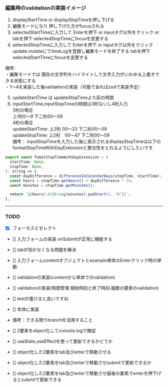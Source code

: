 ### 編集時のvalidationの実装イメージ

1. displayStartTime or displayStopTimeを押し下げる
2. 編集モードになり 押し下げた方がfocusされる
3. selectedStartTimeに入力して Enterを押下 or inputタグ以外をクリック or tabを押下 selectedStopTimeにfocusを変更する
4. selectedStopTimeに入力して Enterを押下 or inputタグ以外をクリック
   update.mutateにてtimeLogを登録し編集モードを終了する
   tabを押下 selectedStartTimeにfocusを変更する

備考: <br>・編集モードでは 既存の文字列をハイライトして文字入力がいわゆる上書きできる状態にする<br>
・1〜4を実装した後validationの実装（可能であればzodで実装予定）

5. updateStartTime は updateStopTimeより前の時間
6. inputStartTime,inputStopTimeの時間は3桁ないし4桁入力<br>
   3桁の場合<br>
   上1桁0〜9 下二桁00〜59<br>
   4桁の場合<br>
   updateStartTime: 上2桁 00〜23 下二桁00〜59<br>
   updateStopTime: 上2桁　00〜47 下二桁00〜59<br>
   備考：
   inputStopTimeを入力した後に表示されるdisplayStopTimeは以下のformatStopTimeWithDayExtensionと整合性をとれるようにしたいです

```javascript
export const fomatStopTimeWihtDayExtension = (
  startTime: Date,
  stopTime: Date,
): string => {
  const dayDifference = differenceInCalendarDays(stopTime, startTime);
  const hours = stopTime.getHours() + dayDifference * 24;
  const minutes = stopTime.getMinutes();

  return `${hours}:${String(minutes).padStart(2, "0")}`;
};
```

<hr>

### TODO

- [x] フォーカスとセレクト
- [] 入力フォームの実装 onSubmitが正常に機能する
- [] tabが効かなくなる問題を解決
- [] 入力フォームcontentオブジェクトとexample単体のEnterクリック時の挙動
- [] validationの実装(contentから単体でのvalidation)
- [] validationの実装(時間管理 開始時刻と終了時刻:複数の要素のvalidation)
- [] testが書けると良いですね
- [] 本体に実装
- 備考：できる限りbranchを活用すること

- [] 2要素をobject化してconsole.logで確認

- [] useState,useEffectを使って更新できるかどうか

- [] object化した2要素をtab及びenterで移動させる

- [] object化した2要素をtab及びenterで移動させsubmitで更新できるか

- [] object化した2要素をtab及びenterで移動させ最後の要素でenterを押下げるとsubmitで更新できる
